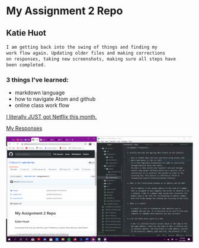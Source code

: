 # My Assignment 2 Repo
## Katie Huot

    I am getting back into the swing of things and finding my
    work flow again. Updating older files and making corrections
    on responses, taking new screenshots, making sure all steps have
    been completed.

### 3 things I've learned:

* markdown language
* how to navigate Atom and github
* online class work flow

[I literally JUST got Netflix this month.](https://www.netflix.com/)

[My Responses](./responses.txt)

![Screenshot A2](./images/screenshot-A2.png)
